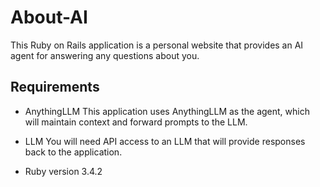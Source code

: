 # About-AI

This Ruby on Rails application is a personal website that provides an AI agent for answering any questions about you.



## Requirements

* AnythingLLM
This application uses AnythingLLM as the agent, which will maintain context and forward prompts to the LLM.

* LLM
You will need API access to an LLM that will provide responses back to the application.

* Ruby version
3.4.2
